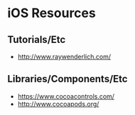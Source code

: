 # iOS Resources

## Tutorials/Etc

* http://www.raywenderlich.com/

## Libraries/Components/Etc

* https://www.cocoacontrols.com/
* http://www.cocoapods.org/
